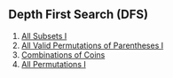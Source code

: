 ## Depth First Search (DFS)
1.  [All Subsets I](Medium/AllSubsetsI)
2.  [All Valid Permutations of Parentheses I](Medium/AllValidPermutationsOfParenthesesI)
3.  [Combinations of Coins](Medium/CombinationsOfCoins)
4.  [All Permutations I](Medium/AllPermutationsI)